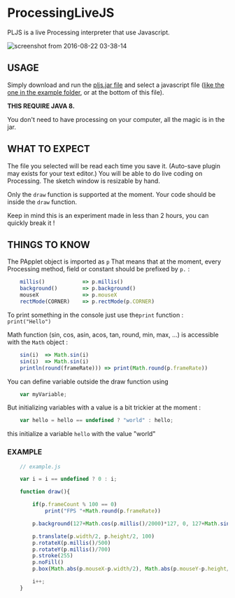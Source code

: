 # ProcessingLiveJS

PLJS is a live Processing interpreter that use Javascript.

![screenshot from 2016-08-22 03-38-14](https://cloud.githubusercontent.com/assets/321345/17841546/efd0281c-6819-11e6-9e9b-d16ae0b278c7.png)

## USAGE

Simply download and run the [pljs.jar file](https://github.com/procsynth/ProcessingLiveJS/raw/master/dist/pljs.jar) and select a javascript file ([like the one in the example folder](https://raw.githubusercontent.com/procsynth/ProcessingLiveJS/master/examples/example.js), or at the bottom of this file).

__THIS REQUIRE JAVA 8.__

You don't need to have processing on your computer, all the magic is in the jar.

## WHAT TO EXPECT

The file you selected will be read each time you save it. (Auto-save plugin may exists for your text editor.)
You will be able to do live coding on Processing.
The sketch window is resizable by hand.

Only the `draw` function is supported at the moment. Your code should be inside the `draw` function.

Keep in mind this is an experiment made in less than 2 hours, you can quickly break it !

## THINGS TO KNOW

The PApplet object is imported as `p` That means that at the moment, every Processing method, field or constant should be 
prefixed by `p.` :
```javascript
	millis() 			=> p.millis()
	background() 		=> p.background()
	mouseX 				=> p.mouseX
	rectMode(CORNER) 	=> p.rectMode(p.CORNER) 
```
To print something in the console just use the`print` function : `print("Hello")`

Math function (sin, cos, asin, acos, tan, round, min, max, ...) is accessible with the `Math` object : 
```javascript
	sin(i)	=> Math.sin(i)
	sin(i)	=> Math.sin(i)
	println(round(frameRate))) => print(Math.round(p.frameRate))
```
You can define variable outside the draw function using
```javascript
	var myVariable;
```
But initializing variables with a value is a bit trickier at the moment :
```javascript
	var hello = hello == undefined ? "world" : hello;
```
this initialize a variable `hello` with the value "world"

### EXAMPLE

```javascript
	// example.js

	var i = i == undefined ? 0 : i;

	function draw(){

		if(p.frameCount % 100 == 0)
			print("FPS "+Math.round(p.frameRate))

		p.background(127+Math.cos(p.millis()/2000)*127, 0, 127+Math.sin(p.millis()/2000)*127)

		p.translate(p.width/2, p.height/2, 100)
		p.rotateX(p.millis()/500)
		p.rotateY(p.millis()/700)
		p.stroke(255)
		p.noFill()
		p.box(Math.abs(p.mouseX-p.width/2), Math.abs(p.mouseY-p.height/2), Math.sin(i/20)*300)

		i++;
	}
```
